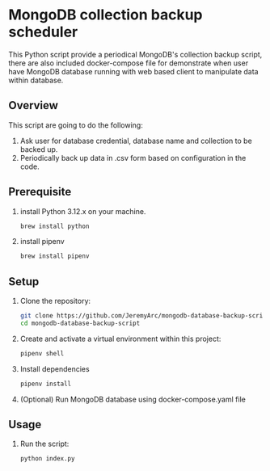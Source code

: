 # MongoDB collection backup scheduler

This Python script provide a periodical MongoDB's collection backup script, there are also included docker-compose file
for demonstrate when user have MongoDB database running with web based client to manipulate data within database.


## Overview

This script are going to do the following:

1. Ask user for database credential, database name and collection to be backed up.
2. Periodically back up data in .csv form based on configuration in the code.

## Prerequisite

1. install Python 3.12.x on your machine.

    ```bash
    brew install python
    ```

2. install pipenv

    ```bash
    brew install pipenv
    ```

## Setup

1. Clone the repository:

   ```bash
   git clone https://github.com/JeremyArc/mongodb-database-backup-script.git
   cd mongodb-database-backup-script
   ```

2. Create and activate a virtual environment within this project:

    ```bash
    pipenv shell
    ```

3. Install dependencies 

    ```bash
    pipenv install
    ```

4. (Optional) Run MongoDB database using docker-compose.yaml file

## Usage

1. Run the script:

    ```bash
    python index.py
    ```
